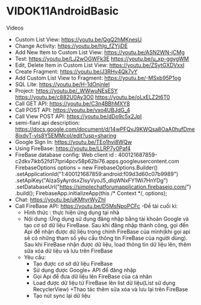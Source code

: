 # VIDOK11AndroidBasic
Videos
- Custom List View: https://youtu.be/QgQ2hMKnesU
- Change Activity: https://youtu.be/hlg_fZYjiDE
- Add New Item to Custom List View: https://youtu.be/ASN2WN-jCMg
- Test: https://youtu.be/LJ2wOGWFk3E https://youtu.be/u_xp-ggygWM
- Edit, Delete Item in Custom List View: https://youtu.be/ZSytGXDVxxI
- Create Fragment: https://youtu.be/J3RHy4Qk7vY
- Add Custom List View to Fragment: https://youtu.be/-MSxb95P1og
- SQL Lite: https://youtu.be/H-1dOnjnleI
- Project: https://youtu.be/_WWwuNEsESY https://youtu.be/c882U0Ay3O0 https://youtu.be/oLxELZ2t6T0
- Call GET API: https://youtu.be/C3n4BBhMXY8
- Call POST API: https://youtu.be/vxo4UBJdG_4
- Call View POST API: https://youtu.be/dDo9c5x2JpI
- semi-fianl api description: https://docs.google.com/document/d/14wPFQvJ9KWQsa8OaA0hufDme8jxdvT-vls8Y5EMMcoI/edit?usp=sharing
- Google Sign In: https://youtu.be/TEo1hvi8WQw
- Using FireBase: https://youtu.be/LLRP7y0Paf4
- FireBase database config:
  Web client id : 400121687859-c2dkv7ikb52fd17tpri4pcv58p62bi76.apps.googleusercontent.com
 FirebaseOptions options = new FirebaseOptions.Builder()
                .setApplicationId("1:400121687859:android:f09d3d60c07b9989")
                .setApiKey("AIzaSyAyrdsxZIsyVyoJ5_dlqWNxFY1Wi7HnYDg")
                .setDatabaseUrl("https://simplechatforumapplication.firebaseio.com/")
                .build();
        FirebaseApp.initializeApp(this /* Context */, options);
- Chat: https://youtu.be/uKMtyrWyZhI
- Call FireBase API: https://youtu.be/D5MsNpoPCFc
-Đề tài cuối kì:
  - Hình thức : thực hiện ứng dụng tại nhà
  - Nội dung :Ứng dụng sử dụng đăng nhập bằng tài khoản Google và tạo cơ sở dữ liệu FireBase. Sau khi đăng nhập thành công, gọi đến Api để nhận được dữ liệu trong chính FireBase của mình(khi gọi api sẽ có những tham số yêu cầu thông tin FireBase của người dùng). Sau khi FireBase nhận được dữ liệu, load thông tin dữ liệu lên, thêm sữa xóa dữ liệu và lưu trên FireBase
  - Yêu cầu:
    + Tạo được cơ sở dữ liệu FireBase
    + Sử dụng được Google+ API để đăng nhập
    + Gọi Api để đưa dữ liệu lên FireBase của cá nhân
    + Load được dữ liệu từ FireBase lên list dữ liệu(List sữ dụng RecyclerView)
    +Thao tác thêm sữa xóa và lưu lại trên FireBase
    + Tạo nút sync lại dữ liệu
